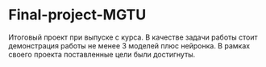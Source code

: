 # Final-project-MGTU
Итоговый проект при выпуске с курса. В качестве задачи работы стоит демонстрация работы не менее 3 моделей плюс нейронка. В рамках своего проекта поставленные цели были достигнуты.
